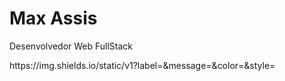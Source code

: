 <h1> Max Assis </h1>
<p align="justify"> Desenvolvedor Web FullStack </p>
https://img.shields.io/static/v1?label=<LABEL>&message=<MESSAGE>&color=<COLOR>&style=<STYLE>&logo=<LOGO>
